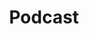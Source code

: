 ---
layout: blog_by_category
title: 'Podcast'
category: "podcast" 
permalink: "/blog/category/podcast/"
description: "Dive into the Breelabs Blog for valuable insights and guidance on entrepreneurship, business development, and starting your own venture."
image: /images/blog_cat/podcast.png
src: /images/blog_cat/podcast-pic.png
tagline: "<br>Our Blog"
---
